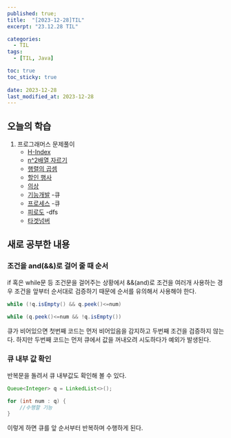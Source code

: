```yaml
---
published: true;
title:  "[2023-12-28]TIL"
excerpt: "23.12.28 TIL"

categories:
  - TIL
tags:
  - [TIL, Java]

toc: true
toc_sticky: true
 
date: 2023-12-28
last_modified_at: 2023-12-28
---
```

## 오늘의 학습
1. 프로그래머스 문제풀이
    - [H-Index](https://school.programmers.co.kr/learn/courses/30/lessons/42747)
    - [n^2배열 자르기](https://school.programmers.co.kr/learn/courses/30/lessons/87390)
    - [행렬의 곱셈](https://school.programmers.co.kr/learn/courses/30/lessons/12949)
    - [할인 행사](https://school.programmers.co.kr/learn/courses/30/lessons/131127)
    - [의상](https://school.programmers.co.kr/learn/courses/30/lessons/42578)
    - [기능개발](https://school.programmers.co.kr/learn/courses/30/lessons/42586) -큐
    - [프로세스](https://school.programmers.co.kr/learn/courses/30/lessons/42587) -큐
    - [피로도](https://school.programmers.co.kr/learn/courses/30/lessons/87946) -dfs
    - [타겟넘버](https://school.programmers.co.kr/learn/courses/30/lessons/43165)
    



## 새로 공부한 내용
### 조건을 and(&&)로 걸어 줄 때 순서
if 혹은 while문 등 조건문을 걸어주는 상황에서 &&(and)로 조건을 여러개 사용하는 경우 조건을 앞부터 순서대로 검증하기 때문에 순서를 유의해서 사용해야 한다.
```java
while (!q.isEmpty() && q.peek()<=num)

while (q.peek()<=num && !q.isEmpty())
```
큐가 비어있으면 첫번째 코드는 먼저 비어있음을 감지하고 두번째 조건을 검증하지 않는다. 하지만 두번째 코드는 먼저 큐에서 값을 꺼내오려 시도하다가 예외가 발생된다.

### 큐 내부 값 확인
반복문을 돌려서 큐 내부값도 확인해 볼 수 있다.
```java
Queue<Integer> q = LinkedList<>();

for (int num : q) {
    //수행할 기능
}
```
이렇게 하면 큐를 앞 순서부터 반복하며 수행하게 된다.
